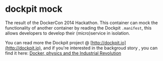 dockpit mock
============
The result of the DockerCon 2014 Hackathon. This container can mock the functionality of another container by reading the Dockpit `.manifest`, this allows developers to develop their (micro)service in isolation.

You can read more the Dockpit project @ [http://dockpit.io](http://dockpit.io), and if you're interested in the backgroud story , you can find it here: [Docker, physics and the Industrial Revolution](https://medium.com/@dockpit/docker-physics-and-the-industrial-revolution-e100d1a7f401)
